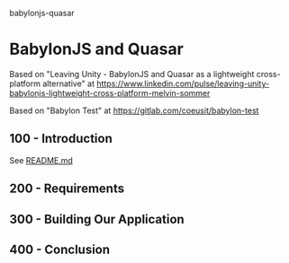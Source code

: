 babylonjs-quasar
# BabylonJS and Quasar

Based on "Leaving Unity - BabylonJS and Quasar as a lightweight cross-platform alternative" at https://www.linkedin.com/pulse/leaving-unity-babylonjs-lightweight-cross-platform-melvin-sommer

Based on "Babylon Test" at https://gitlab.com/coeusit/babylon-test

## 100 - Introduction

See [README.md](./100/README.md)

## 200 - Requirements

## 300 - Building Our Application

## 400 - Conclusion
